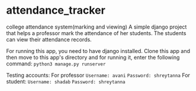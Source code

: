 # attendance_tracker
college attendance system(marking and viewing)
A simple django project that helps a professor mark the attendance of her students. The students can view their attendance records.

For running this app, you need to have django installed.
Clone this app and then move to this app's directory and for running it, enter the following command:
`python3 manage.py runserver`

Testing accounts:
For professor
`Username: avani`
`Password: shreytanna`
For student:
`Username: shadab`
`Password: shreytanna`

